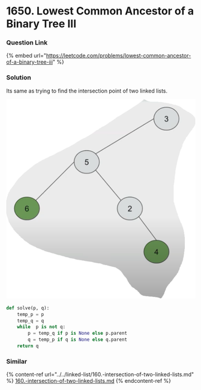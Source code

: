 # 1650. Lowest Common Ancestor of a Binary Tree III

### Question Link

{% embed url="https://leetcode.com/problems/lowest-common-ancestor-of-a-binary-tree-iii" %}

### Solution

Its same as trying to find the intersection point of two linked lists.

![](<../../../.gitbook/assets/image (1) (1) (1).png>)

```python
def solve(p, q):
    temp_p = p
    temp_q = q
    while  p is not q:
        p = temp_q if p is None else p.parent
        q = temp_p if q is None else q.parent
    return q
```

### Similar

{% content-ref url="../../linked-list/160.-intersection-of-two-linked-lists.md" %}
[160.-intersection-of-two-linked-lists.md](../../linked-list/160.-intersection-of-two-linked-lists.md)
{% endcontent-ref %}
